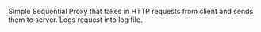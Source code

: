 Simple Sequential Proxy that takes in HTTP requests from client and sends them to server. Logs request into log file.
